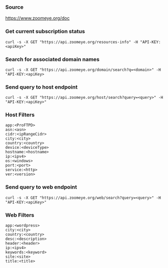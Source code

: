### Source
https://www.zoomeye.org/doc

### Get current subscription status
```
curl -s -X GET "https://api.zoomeye.org/resources-info" -H "API-KEY:<apiKey>"
```

### Search for associated domain names
```
curl -s -X GET "https://api.zoomeye.org/domain/search?q=<domain>" -H "API-KEY:<apiKey>
```

### Send query to host endpoint
```
curl -s -X GET "https://api.zoomeye.org/host/search?query=<query>" -H "API-KEY:<apiKey>"
```

### Host Filters
```
app:<ProFTPD>
asn:<asn>
cidr:<ipRangeCidr>
city:<city>
country:<country>
device:<deviceType> 
hostname:<hostname>
ip:<ipv4>
os:<windows>
port:<port>
service:<http>
ver:<version>
```

### Send query to web endpoint
```
curl -s -X GET "https://api.zoomeye.org/web/search?query=<query>" -H "API-KEY:<apiKey>"
```

### Web Filters
```
app:<wordpress>
city:<city>
country:<country>
desc:<description>
header:<header>
ip:<ipv4>
keywords:<keyword>
site:<site>
title:<title>
```


